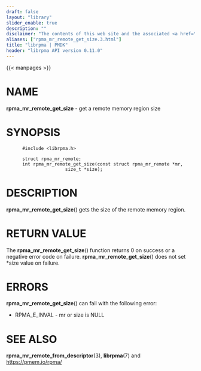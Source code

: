```yaml
---
draft: false
layout: "library"
slider_enable: true
description: ""
disclaimer: "The contents of this web site and the associated <a href=\"https://github.com/pmem\">GitHub repositories</a> are BSD-licensed open source."
aliases: ["rpma_mr_remote_get_size.3.html"]
title: "librpma | PMDK"
header: "librpma API version 0.11.0"
---
```

{{< manpages >}}

[comment]: <> (SPDX-License-Identifier: BSD-3-Clause)
[comment]: <> (Copyright 2020, Intel Corporation)

NAME
====

**rpma\_mr\_remote\_get\_size** - get a remote memory region size

SYNOPSIS
========

          #include <librpma.h>

          struct rpma_mr_remote;
          int rpma_mr_remote_get_size(const struct rpma_mr_remote *mr,
                          size_t *size);

DESCRIPTION
===========

**rpma\_mr\_remote\_get\_size**() gets the size of the remote memory
region.

RETURN VALUE
============

The **rpma\_mr\_remote\_get\_size**() function returns 0 on success or a
negative error code on failure. **rpma\_mr\_remote\_get\_size**() does
not set \*size value on failure.

ERRORS
======

**rpma\_mr\_remote\_get\_size**() can fail with the following error:

-   RPMA\_E\_INVAL - mr or size is NULL

SEE ALSO
========

**rpma\_mr\_remote\_from\_descriptor**(3), **librpma**(7) and
https://pmem.io/rpma/
